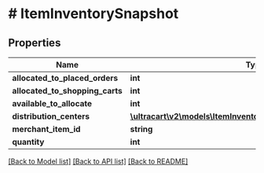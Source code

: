 # # ItemInventorySnapshot

## Properties

Name | Type | Description | Notes
------------ | ------------- | ------------- | -------------
**allocated_to_placed_orders** | **int** |  | [optional]
**allocated_to_shopping_carts** | **int** |  | [optional]
**available_to_allocate** | **int** |  | [optional]
**distribution_centers** | [**\ultracart\v2\models\ItemInventorySnapshotDistributionCenter[]**](ItemInventorySnapshotDistributionCenter.md) |  | [optional]
**merchant_item_id** | **string** |  | [optional]
**quantity** | **int** |  | [optional]

[[Back to Model list]](../../README.md#models) [[Back to API list]](../../README.md#endpoints) [[Back to README]](../../README.md)
